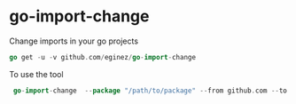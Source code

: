 # go-import-change
Change imports in your go projects

```go
go get -u -v github.com/eginez/go-import-change
```

To use the tool 
```go
 go-import-change  --package "/path/to/package" --from github.com --to github.org --dryRun true
```
